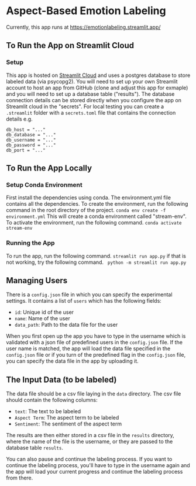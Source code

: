 # Aspect-Based Emotion Labeling

Currently, this app runs at https://emotionlabeling.streamlit.app/

## To Run the App on Streamlit Cloud 

### Setup

This app is hosted on [Streamlit Cloud](https://docs.streamlit.io/streamlit-community-cloud) and uses a postgres database to store labeled data (via psycopg2). You will need to set up your own Streamlit account to host an app from GitHub (clone and adjust this app for exmaple) and you will need to set up a database table ("results"). The database connection details can be stored directly when you configure the app on Streamlit cloud in the "secrets". For local testing you can create a ```.streamlit``` folder with a ```secrets.toml``` file that contains the connection  details e.g. 

```
db_host = "..."
db_database = "..."
db_username = "..."
db_password = "..."
db_port = "..."
```

## To Run the App Locally
### Setup Conda Environment
First install the dependencies using conda. The environment.yml file contains all the dependencies. To create the environment, run the following command in the root directory of the project.
``` conda env create -f environment.yml ```
This will create a conda environment called "stream-env". To activate the environment, run the following command.
``` conda activate stream-env ```

### Running the App
To run the app, run the following command.
``` streamlit run app.py ```
if that is not working, try the following command.
``` python -m streamlit run app.py```

## Managing Users
There is a `config.json` file in which you can specify the experimental settings.
It contains a list of `users` which has the following fields:
- `id`: Unique id of the user
- `name`: Name of the user
- `data_path`: Path to the data file for the user

When you first open up the app you have to type in the username which is validated with a json file of predefined users in the `config.json` file. If the user name is matched, the app will load the data file specified in the `config.json` file or if you turn of the predefined flag in the `config.json` file, you can specify the data file in the app by uploading it.

## The Input Data (to be labeled)
The data file should be a csv file laying in the `data` directory. The csv file should contain the following columns:

- `text`: The text to be labeled
- `Aspect Term`: The aspect term to be labeled
- `Sentiment`: The sentiment of the aspect term

The results are then either stored in a csv file in the `results` directory, where the name of the file is the username, or they are passed to the database table `results`.

You can also pause and continue the labeling process. If you want to continue the labeling process, you'll have to type in the username again and the app will load your current progress and continue the labeling process from there.

